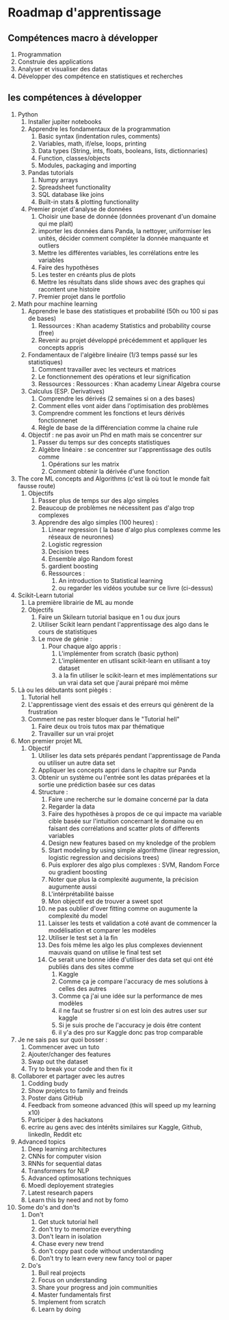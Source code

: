 # Roadmap d'apprentissage
## Compétences macro à développer 

1. Programmation 
2. Construie des applications
3. Analyser et visualiser des datas
4. Développer des compétence en statistiques et recherches

## les compétences à développer 

1. Python 
   1. Installer jupiter notebooks
   2. Apprendre les fondamentaux de la programmation
      1. Basic syntax (indentation rules, comments)
      2. Variables, math, if/else, loops, printing
      3. Data types (String, ints, floats, booleans, lists, dictionnaries)
      4. Function, classes/objects 
      5. Modules, packaging and importing 
   3. Pandas tutorials
      1. Numpy arrays
      2. Spreadsheet functionality 
      3. SQL database like joins
      4. Built-in stats & plotting functionality 
   4. Premier projet d'analyse de données
      1. Choisir une base de donnée (données provenant d'un domaine qui me plait)
      2. importer les données dans Panda, la nettoyer, uniformiser les unités, décider comment compléter la donnée manquante et outliers
      3. Mettre les différentes variables, les corrélations entre les variables
      4. Faire des hypothèses
      5. Les tester en créants plus de plots
      6. Mettre les résultats dans slide shows avec des graphes qui racontent une histoire
      7. Premier projet dans le portfolio
2. Math pour machine learning
   1. Apprendre le base des statistiques et probabilité (50h ou 100 si pas de bases)
      1. Ressources : Khan academy Statistics and probability course (free) 
      2. Revenir au projet développé précédemment et appliquer les concepts appris 
   2. Fondamentaux de l'algèbre linéaire (1/3 temps passé sur les statistiques)
      1. Comment travailler avec les vecteurs et matrices 
      2. Le fonctionnement des opérations et leur signification 
      3. Ressources : Ressources : Khan academy Linear Algebra course
   3. Calculus (ESP. Derivatives)
      1. Comprendre les dérivés (2 semaines si on a des bases)
      2. Comment elles vont aider dans l'optimisation des problèmes
      3. Comprendre comment les fonctions et leurs dérivés fonctionnenet 
      4. Régle de base de la différenciation comme la chaine rule
   4. Objectif : ne pas avoir un Phd en math mais se concentrer sur 
      1. Passer du temps sur des concepts statistiques
      2. Algèbre linéaire :  se concentrer sur l'apprentissage des outils comme 
         1. Opérations sur les matrix
         2. Comment obtenir la dérivée d'une fonction
3. The core ML concepts and Algorithms (c'est là où tout le monde fait fausse route)
   1. Objectifs 
      1. Passer plus de temps sur des algo simples
      2. Beaucoup de problèmes ne nécessitent pas d'algo trop complexes
      3. Apprendre des algo simples (100 heures) : 
         1. Linear regression ( la base d'algo plus complexes comme les réseaux de neuronnes)
         2. Logistic regression
         3. Decision trees
         4. Ensemble algo Random forest
         5. gardient boosting
         6. Ressources : 
            1. An introduction to Statistical learning
            2. ou regarder les vidéos youtube sur ce livre (ci-dessus) 
4. Scikit-Learn tutorial 
   1. La première librairie de ML au monde
   2. Objectifs
      1. Faire un Skilearn tutorial basique en 1 ou dux jours
      2. Utiliser Scikit learn pendant l'apprentissage des algo dans le cours de statistiques
      3. Le move de génie :
         1. Pour chaque algo appris : 
            1. L'implémenter from scratch (basic python)
            2. L'implémenter en utlisant scikit-learn en utilisant a toy dataset
            3. à la fin utiliser le scikit-learn et mes implémentations sur un vrai data set que j'aurai préparé moi même
5. Là ou les débutants sont piègés : 
   1. Tutorial hell 
   2. L'apprentissage vient des essais et des erreurs qui génèrent de la frustration
   3. Comment ne pas rester bloquer dans le "Tutorial hell"
      1. Faire deux ou trois tutos max par thématique
      2. Travailler sur un vrai projet
6. Mon premier projet ML
   1. Objectif 
      1. Utiliser les data sets préparés pendant l'apprentissage de Panda ou utiliser un autre data set
      2. Appliquer les concepts appri dans le chapitre sur Panda
      3. Obtenir un système ou l'entrée sont les datas préparées et la sortie une prédiction basée sur ces datas
      4. Structure : 
         1. Faire une recherche sur le domaine concerné par la data
         2. Regarder la data
         3. Faire des hypothèses à propos de ce qui impacte ma variable cible basée sur l'intuition concernant le domaine ou en faisant des corrélations and scatter plots of differents variables 
         4. Design new features based on my knoledge of the problem
         5. Start modeling by using simple algorithme (linear regression, logistic regression and decisions trees)
         6. Puis explorer des algo plus complexes : SVM, Random Force ou gradient boosting
         7. Noter que plus la complexité augumente, la précision augumente aussi 
         8. L'intérprétabilité baisse 
         9. Mon objectif est de trouver a sweet spot 
         10. ne pas oublier d'over fitting comme on augumente la complexité du model 
         11. Laisser les tests et validation a coté avant de commencer la modélisation et comparer les modèles
         12. Utiliser le test set à la fin
         13. Des fois même les algo les plus complexes deviennent mauvais quand on utilise le final test set
         14. Ce serait une bonne idée d'utiliser des data set qui ont été publiés dans des sites comme 
             1.  Kaggle 
             2.  Comme ça je compare l'accuracy de mes solutions à celles des autres
             3.  Comme ça j'ai une idée sur la performance de mes modèles 
             4.  il ne faut se frustrer si on est loin des autres user sur kaggle
             5.  Si je suis proche de l'accuracy je dois être content
             6.  il y'a des pro sur Kaggle donc pas trop comparable
7.  Je ne sais pas sur quoi bosser : 
    1.  Commencer avec un tuto
    2.  Ajouter/changer des features
    3.  Swap out the dataset
    4.  Try to break your code and then fix it 
8.  Collaborer et partager avec les autres 
    1.  Codding budy
    2.  Show projetcs to family and freinds 
    3.  Poster dans GitHub
    4.  Feedback from someone advanced (this will speed up my learning x10)
    5.  Participer à des hackatons
    6.  ecrire au gens avec des intérêts similaires sur Kaggle, Github, linkedIn, Reddit etc
9.  Advanced topics
    1.  Deep learning architectures
    2.  CNNs for computer vision
    3.  RNNs for sequential datas 
    4.  Transformers for NLP
    5.  Advanced optimosations techniques 
    6.  Moedl deployement strategies
    7.  Latest research papers 
    8.  Learn this by need and not by fomo 
10. Some do's and don'ts 
    1.  Don't 
        1.  Get stuck tutorial hell
        2.  don't try to memorize everything
        3.  Don't learn in isolation
        4.  Chase every new trend
        5.  don't copy past code without understanding
        6.  Don't try to learn every new fancy tool or paper 
    2.  Do's 
        1.  Buil real projects 
        2.  Focus on understanding 
        3.  Share your progress and join communities
        4.  Master fundamentals first
        5.  Implement from scratch
        6.  Learn by doing
